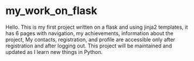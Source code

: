 # my_work_on_flask
Hello. This is my first project written on a flask and using jinja2 templates, it has 6 pages with navigation, my achievements, information about the project, My contacts, registration, and profile are accessible only after registration and after logging out. This project will be maintained and updated as I learn new things in Python.
